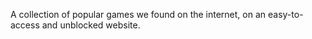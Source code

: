 A collection of popular games we found on the internet, on an easy-to-access and unblocked website.
